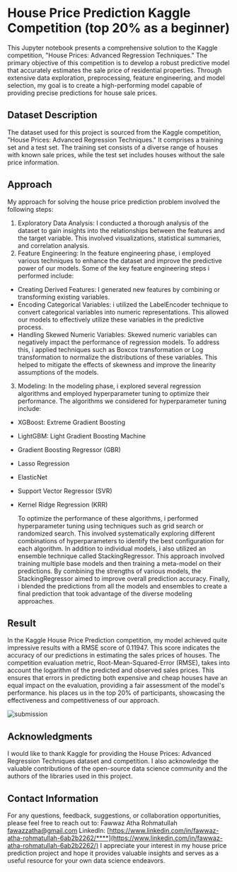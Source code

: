 # House Price Prediction Kaggle Competition (top 20% as a beginner)
This Jupyter notebook presents a comprehensive solution to the Kaggle competition, "House Prices: Advanced Regression Techniques." The primary objective of this competition is to develop a robust predictive model that accurately estimates the sale price of residential properties. Through extensive data exploration, preprocessing, feature engineering, and model selection, my goal is to create a high-performing model capable of providing precise predictions for house sale prices.

## Dataset Description
The dataset used for this project is sourced from the Kaggle competition, "House Prices: Advanced Regression Techniques." It comprises a training set and a test set. The training set consists of a diverse range of houses with known sale prices, while the test set includes houses without the sale price information.

## Approach
My approach for solving the house price prediction problem involved the following steps:
1. Exploratory Data Analysis: I conducted a thorough analysis of the dataset to gain insights into the relationships between the features and the target variable. This involved visualizations, statistical summaries, and correlation analysis.
2. Feature Engineering: In the feature engineering phase, i employed various techniques to enhance the dataset and improve the predictive power of our models. Some of the key feature engineering steps i performed include:
- Creating Derived Features: I generated new features by combining or transforming existing variables.
- Encoding Categorical Variables: i utilized the LabelEncoder technique to convert categorical variables into numeric representations. This allowed our models to effectively utilize these variables in the predictive process.
- Handling Skewed Numeric Variables: Skewed numeric variables can negatively impact the performance of regression models. To address this, i applied techniques such as Boxcox transformation or Log transformation to normalize the distributions of these variables. This helped to mitigate the effects of skewness and improve the linearity assumptions of the models.
3. Modeling: In the modeling phase, i explored several regression algorithms and employed hyperparameter tuning to optimize their performance. The algorithms we considered for hyperparameter tuning include:

- XGBoost: Extreme Gradient Boosting
- LightGBM: Light Gradient Boosting Machine
- Gradient Boosting Regressor (GBR)
- Lasso Regression
- ElasticNet
- Support Vector Regressor (SVR)
- Kernel Ridge Regression (KRR)

  To optimize the performance of these algorithms, i performed hyperparameter tuning using techniques such as grid search or randomized search. This involved systematically exploring different combinations of hyperparameters to identify the best configuration for each algorithm.
  In addition to individual models, i also utilized an ensemble technique called StackingRegressor. This approach involved training multiple base models and then training a meta-model on their predictions. By combining the strengths of various models, the StackingRegressor aimed to improve overall prediction accuracy.
  Finally, i blended the predictions from all the models and ensembles to create a final prediction that took advantage of the diverse modeling approaches.

## Result
In the Kaggle House Price Prediction competition, my model achieved quite impressive results with a RMSE score of 0.11947. This score indicates the accuracy of our predictions in estimating the sales prices of houses.
The competition evaluation metric, Root-Mean-Squared-Error (RMSE), takes into account the logarithm of the predicted and observed sales prices. This ensures that errors in predicting both expensive and cheap houses have an equal impact on the evaluation, providing a fair assessment of the model's performance. his places us in the top 20% of participants, showcasing the effectiveness and competitiveness of our approach.

![submission](https://github.com/fawazatha/House-Price-Prediction-Kaggle-Competition-/assets/132468764/0ff340d1-a969-4d62-81c3-28959b818950)

## Acknowledgments
I would like to thank Kaggle for providing the House Prices: Advanced Regression Techniques dataset and competition. I also acknowledge the valuable contributions of the open-source data science community and the authors of the libraries used in this project.

## Contact Information
For any questions, feedback, suggestions, or collaboration opportunities, please feel free to reach out to:
Fawwaz Atha Rohmatullah
fawazzatha@gmail.com
Linkedln: [https://www.linkedin.com/in/fawwaz-atha-rohmatullah-6ab2b2262/****](https://www.linkedin.com/in/fawwaz-atha-rohmatullah-6ab2b2262/)
I appreciate your interest in my house price prediction project and hope it provides valuable insights and serves as a useful resource for your own data science endeavors.
